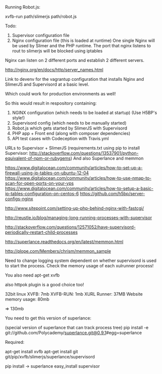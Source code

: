 Running Robot.js:

xvfb-run path/slimerjs path/robot.js



Todo:

1. Supervisor configuration file
2. Nginx configuration file (this is loaded at runtime)
One single Nginx will be used by Slimer and the PHP runtime. The port that nginx listens to rout to slimerjs will be blocked using iptables

Nginx can listen on 2 different ports and establish 2 different servers.

http://nginx.org/en/docs/http/server_names.html

Link to devenv for the vagrantup configuration that installs Nginx and SlimerJS and Supervisord at a basic level.

Which could work for production environments as well!

So this would result in respository containing:

1. NGINX configuration (which needs to be loaded at startup) (Use H5BP's style!)
2. Supervisord config (which needs to be manually started)
3. Robot.js which gets started by SlimerJS with Supervisord
4. PHP app + Front end (along with composer dependencies)
5. API test cases with Codeception with Travis.yml

URLs to Supervisor + SlimerJS (requirements.txt using pip to install Supervisor: http://stackoverflow.com/questions/13537901/python-equivalent-of-npm-or-rubygems) And also Superlance and memmon

https://www.digitalocean.com/community/articles/how-to-set-up-a-firewall-using-ip-tables-on-ubuntu-12-04
https://www.digitalocean.com/community/articles/how-to-use-nmap-to-scan-for-open-ports-on-your-vps
https://www.digitalocean.com/community/articles/how-to-setup-a-basic-ip-tables-configuration-on-centos-6
https://github.com/h5bp/server-configs-nginx

http://www.sitepoint.com/setting-up-php-behind-nginx-with-fastcgi/

http://reustle.io/blog/managing-long-running-processes-with-supervisor

http://stackoverflow.com/questions/12571052/have-supervisord-periodically-restart-child-processes

http://superlance.readthedocs.org/en/latest/memmon.html

http://plope.com/Members/chrism/memmon_sample

Need to change logging system dependent on whether supervisord is used to start the process. Check the memory usage of each xulrunner process!

You also need apt-get xvfb

also httpok plugin is a good choice too!

32bit linux
XVFB: 7mb
XVFB-RUN: 1mb
XURL Runner: 37MB
Website memory usage: 80mb

=> 130mb

You need to get this version of superlance:

(special version of superlance that can track process tree)
pip install -e git://github.com/Polycademy/superlance.git@0.9.1#egg=superlance

Required:

apt-get install xvfb
apt-get install git
git/pip/xvfb/slimerjs/superlance/supervisord

pip install -> superlance
easy_install supervisor